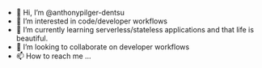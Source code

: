 - 👋 Hi, I’m @anthonypilger-dentsu
- 👀 I’m interested in code/developer workflows
- 🌱 I’m currently learning serverless/stateless applications and that life is beautiful.
- 💞️ I’m looking to collaborate on developer workflows
- 📫 How to reach me ...

<!---
anthonypilger-dentsu/anthonypilger-dentsu is a ✨ special ✨ repository because its `README.md` (this file) appears on your GitHub profile.
You can click the Preview link to take a look at your changes.
--->
